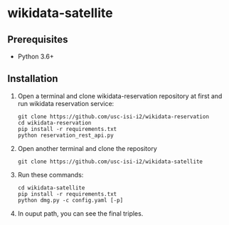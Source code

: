 # wikidata-satellite

## Prerequisites

* Python 3.6+

## Installation

1. Open a terminal and clone wikidata-reservation repository at first and run wikidata reservation service:
    ```
    git clone https://github.com/usc-isi-i2/wikidata-reservation
    cd wikidata-reservation
    pip install -r requirements.txt
    python reservation_rest_api.py
    ```
2. Open another terminal and clone the repository
    ```
    git clone https://github.com/usc-isi-i2/wikidata-satellite
    ```
3. Run these commands:
    ```
    cd wikidata-satellite
    pip install -r requirements.txt
    python dmg.py -c config.yaml [-p]
    ```
4. In ouput path, you can see the final triples.

